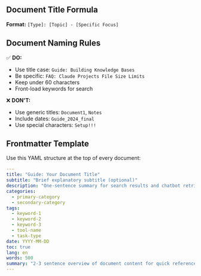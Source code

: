 
## Document Title Formula

**Format:** `[Type]: [Topic] - [Specific Focus]`

## Document Naming Rules

✅ **DO:**
- Use title case: `Guide: Building Knowledge Bases`
- Be specific: `FAQ: Claude Projects File Size Limits`
- Keep under 60 characters
- Front-load keywords for search

❌ **DON'T:**
- Use generic titles: `Document1`, `Notes`
- Include dates: `Guide_2024_final`
- Use special characters: `Setup!!!`

## Frontmatter Template

Use this YAML structure at the top of every document:
```yaml
---
title: "Guide: Your Document Title"
subtitle: "Brief explanatory subtitle (optional)"
description: "One-sentence summary for search results and chatbot retrieval"
categories:
  - primary-category
  - secondary-category
tags:
  - keyword-1
  - keyword-2
  - keyword-3
  - tool-name
  - task-type
date: YYYY-MM-DD
toc: true
lang: en
words: 500
summary: "2-3 sentence overview of document content for quick reference"
---
```

